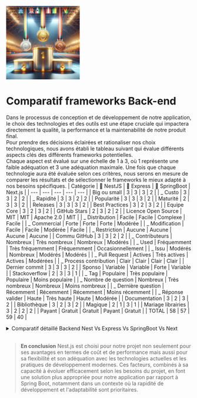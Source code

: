 <img src="../Assets/Images/podium.png" alt="Podium" width="200">

# Comparatif frameworks Back-end

Dans le processus de conception et de développement de notre application, le choix des technologies et des outils est une étape cruciale qui impactera directement la qualité, la performance et la maintenabilité de notre produit final.  
Pour prendre des décisions éclairées et rationaliser nos choix technologiques, nous avons établi le tableau suivant qui évalue différents aspects clés des différents frameworks potentielles.  
Chaque aspect est évalué sur une échelle de 1 à 3, où 1 représente une faible adéquation et 3 une adéquation maximale. Une fois que chaque technologie aura été évaluée selon ces critères, nous serons en mesure de comparer les résultats et de sélectionner le frameworks le mieux adapté à nos besoins spécifiques.
| Catégorie | 🥈 NestJS | 🥉 Express | 🥇 SpringBoot | Next.js |
| --- | --- | --- | --- | --- |
| Big ou small | 3 | 3 | 3 | 2 |
| _ Custo | 3 | 3 | 2 | 2 |
| _ Rapidité | 3 | 3 | 2 | 2 |
| Popularité | 3 | 3 | 3 | 2 |
| Maturité | 2 | 3 | 3 | 2 |
| Releases | 3 | 3 | 3 | 2 |
| Best Practices | 3 | 2 | 3 | 2 |
| Equipe Core | 3 | 2 | 3 | 2 |
| GitHub Stars | 2 | 3 | 2 | 2 |
| Licence Open Source | MIT | MIT | Apache 2.0 | MIT |
| _ Distribution | Facile | Facile | Complexe | Facile |
| _ Commercial | Forte | Forte | Forte | Modérée |
| _ Modification | Facile | Facile | Modérée | Facile |
| _ Restriction | Aucune | Aucune | Aucune | Aucune |
| Commu GitHub | 3 | 3 | 2 | 2 |
| _ Contributeurs | Nombreux | Très nombreux | Nombreux | Modérés |
| _ Used | Fréquemment | Très fréquemment | Fréquemment | Occasionnellement |
| _ Issu | Modérés | Nombreux | Modérés | Modérés |
| _ Pull Request | Actives | Très actives | Actives | Modérées |
| _ Process contribution | Clair | Clair | Clair | Clair |
| Dernier commit | 3 | 3 | 3 | 2 |
| Sponso | Variable | Variable | Forte | Variable |
| Stackoverflow | 2 | 3 | 3 | 1 |
| _ Tag | Populaire | Très populaire | Populaire | Moins populaire |
| _ Nombre de question | Nombreux | Très nombreux | Nombreux | Moins nombreux |
| _ Dernière question | Récemment | Récemment | Récemment | Moins récemment |
| \_ Réponse valider | Haute | Très haute | Haute | Modérée |
| Documentation | 3 | 2 | 3 | 2 |
| Bibliothèque | 3 | 2 | 3 | 2 |
| Magique | 2 | 1 | 3 | 1 |
| Mariage librairies | 3 | 2 | 2 | 2 |
| Payant | Gratuit | Gratuit | Payant | Gratuit |
| TOTAL | 58 | 57 | 59 | 40 |

<details>
<summary>Comparatif détaillé Backend Nest Vs Express Vs SpringBoot Vs Next</summary>

### **Big ou Small (Scalabilité)**

- **Nest.js** : Conçu pour s'adapter tant aux petites applications qu'aux grandes entreprises, Nest.js utilise une architecture modulaire et supporte les microservices, le rendant versatile pour divers types de projets.
- **Express** : Sa flexibilité le rend approprié pour tout, des petits projets aux grandes applications d'entreprise, bien que sa structure moins prescriptive nécessite une gestion rigoureuse pour les grands projets.
- **Spring Boot** : Très adapté aux grandes applications d'entreprise, il offre des outils intégrés pour gérer efficacement les architectures complexes.
- **Next.js**: Bien que principalement orienté vers le développement frontend avec des capacités de Server-Side Rendering (SSR), Next.js peut aussi être utilisé pour certains aspects du développement backend. Il est capable de gérer des applications de petite à moyenne taille, mais peut ne pas être l'option la plus idéale pour les très grandes applications backend, en raison de son focus sur les rendus côté serveur et l'optimisation des performances frontend. Toutefois, pour des applications intégrant fortement front et back-end, Next.js offre une bonne scalabilité au sein de son cadre spécifique, surtout lorsqu'il est utilisé en combinaison avec des services backend dédiés.

### **Coût (Custo)**

- **Nest.js** et **Express** : Open-source et gratuits, ces frameworks peuvent varier en coût de développement selon la disponibilité et l'expertise des développeurs.
- **Spring Boot** : Gratuit et open-source, mais peut impliquer des coûts opérationnels plus élevés en raison des ressources serveur et potentiellement des licences pour des outils complémentaires.
- **Next.js** : Également open-source et gratuit. Les coûts associés sont principalement liés au développement et à l'infrastructure de serveur pour le SSR, mais peuvent être optimisés avec une bonne planification.

### **Rapidité (Performance)**

- **Nest.js** : Performant, surtout avec Fastify.
- **Express** : Rapide pour des opérations de base mais peut être ralenti par des middleware lourds.
- **Spring Boot** : Performant mais avec un démarrage potentiellement lent dû à la lourdeur de la JVM.
- **Next.js** : Très performant pour le rendu des pages côté serveur et l'optimisation du chargement initial des pages web. Les performances peuvent varier selon la complexité des pages et l'utilisation des ressources statiques ou dynamiques.

### **Popularité**

- **Express** : Très populaire dans l'écosystème Node.js, souvent choisi pour sa simplicité.
- **Nest.js** : Rapidement populaire pour ceux qui cherchent une structure plus définie.
- **Spring Boot** : Forte popularité dans l'écosystème Java, particulièrement en entreprise.
- **Next.js** : Extrêmement populaire dans le développement de front-end moderne, notamment pour des applications réactives et des sites avec SSR.

### **Maturité et Stabilité**

- **Express** : Établi avec une large communauté et un écosystème riche.
- **Nest.js** : Plus récent mais stable et basé sur des principes éprouvés.
- **Spring Boot** : Très mature et stable, soutenu par une grande entreprise.
- **Next.js** : Bien établi et soutenu par Vercel, offrant une stabilité et des mises à jour régulières, malgré son orientation plus récente comparée à des technologies comme Spring Boot ou Express.

### **Documentation et Support**

- **Nest.js** : Documentation moderne et complète, bonne communauté en ligne.
- **Express** : Riche en documentation et ressources, avec beaucoup de guides disponibles.
- **Spring Boot** : Documentation excellente et support professionnel disponible.
- **Next.js** : Excellente documentation, ressources abondantes, et une communauté très active, notamment sur les plateformes comme GitHub et Stack Overflow.

### **Licence Open Source**

- **Tous les quatre** sont sous des licences open source permissives, facilitant leur adoption et utilisation.

### **GitHub Stars**

- **NestJS** : Environ 56k étoiles.
- **Express** : Environ 59k étoiles.
- **Spring Boot** : Environ 65k étoiles.
- **Next.js** : Environ 90k étoiles, reflétant une adoption très large et un intérêt croissant.

### **Dernier commit**

- Tous maintenus activement avec des mises à jour régulières.

### **Stack Overflow**

- Tous ont une forte présence avec des milliers de questions, témoignant de leur utilisation active.

### **Magique**

- **NestJS** : Utilise une "magie" modérée avec des décorateurs et l'injection de dépendances pour simplifier le développement.
- **Express** : Minimise la "magie", offrant plus de contrôle au développeur.
- **Spring Boot** : Niveau élevé de "magie" avec beaucoup d'auto-configurations pour simplifier le démarrage et la maintenance des applications.
- **Next.js** : Modérément "magique" en automatisant certaines configurations pour le rendu côté serveur et la génération de pages statiques, facilitant ainsi le développement rapide.

### **Mariage librairies**

- **NestJS** : Excellente intégration avec d'autres bibliothèques JavaScript/TypeScript.
- **Express** : Très flexible, permet une intégration facile avec une multitude de bibliothèques.
- **Spring Boot** : Intègre bien avec l'écosystème Spring et Java, mais peut être moins flexible avec des bibliothèques non-Spring.
- **Next.js** : Très bonne intégration avec l'écosystème React et les bibliothèques JavaScript modernes, offrant des solutions clés en main pour divers besoins de développement.
</details>
<br>

> **En conclusion** Nest.js est choisi pour notre projet non seulement pour ses avantages en termes de coût et de performance mais aussi pour sa flexibilité et son adéquation avec les technologies actuelles et les pratiques de développement modernes. Ces facteurs, combinés à sa capacité à évoluer efficacement selon les besoins du projet, en font une solution plus appropriée pour notre application par rapport à Spring Boot, notamment dans un contexte où la rapidité de développement et l'adaptabilité sont prioritaires.
